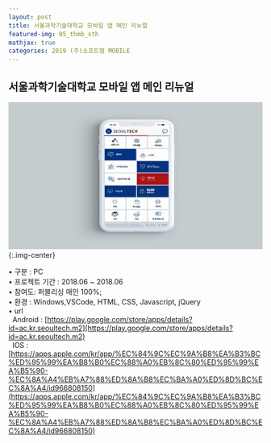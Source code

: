 ```yaml
---
layout: post
title: 서울과학기술대학교 모바일 앱 메인 리뉴얼
featured-img: 05_thmb_sth
mathjax: true
categories: 2019 (주)소프트잼 MOBILE
---
```


## 서울과학기술대학교 모바일 앱 메인 리뉴얼

![05_thmb_sth](/assets/img/posts/05_thmb_sth.jpg){:.img-center} 

• 구분 : PC  
• 프로젝트 기간 : 2018.06 ~ 2018.06  
• 참여도: 퍼블리싱 매인 100%;  
• 환경 : Windows,VSCode, HTML, CSS, Javascript, jQuery  
• url  
&nbsp; Android : [https://play.google.com/store/apps/details?id=ac.kr.seoultech.m2](https://play.google.com/store/apps/details?id=ac.kr.seoultech.m2)  
&nbsp; IOS :[https://apps.apple.com/kr/app/%EC%84%9C%EC%9A%B8%EA%B3%BC%ED%95%99%EA%B8%B0%EC%88%A0%EB%8C%80%ED%95%99%EA%B5%90-%EC%8A%A4%EB%A7%88%ED%8A%B8%EC%BA%A0%ED%8D%BC%EC%8A%A4/id966808150](https://apps.apple.com/kr/app/%EC%84%9C%EC%9A%B8%EA%B3%BC%ED%95%99%EA%B8%B0%EC%88%A0%EB%8C%80%ED%95%99%EA%B5%90-%EC%8A%A4%EB%A7%88%ED%8A%B8%EC%BA%A0%ED%8D%BC%EC%8A%A4/id966808150)  
